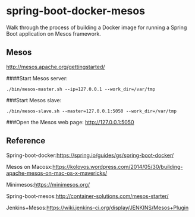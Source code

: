 # spring-boot-docker-mesos
Walk through the process of building a Docker image for running a Spring Boot application on Mesos framework.

## Mesos 

http://mesos.apache.org/gettingstarted/

####Start Mesos server: 

```./bin/mesos-master.sh --ip=127.0.0.1 --work_dir=/var/tmp```

###Start Mesos slave: 
```
./bin/mesos-slave.sh --master=127.0.0.1:5050 --work_dir=/var/tmp
```

###Open the Mesos web page: http://127.0.0.1:5050

## Reference

Spring-boot-docker:https://spring.io/guides/gs/spring-boot-docker/

Mesos on Macosx:https://kolovos.wordpress.com/2014/05/30/building-apache-mesos-on-mac-os-x-mavericks/

Minimesos:https://minimesos.org/

Spring-boot-mesos:http://container-solutions.com/mesos-starter/

Jenkins+Mesos:https://wiki.jenkins-ci.org/display/JENKINS/Mesos+Plugin
